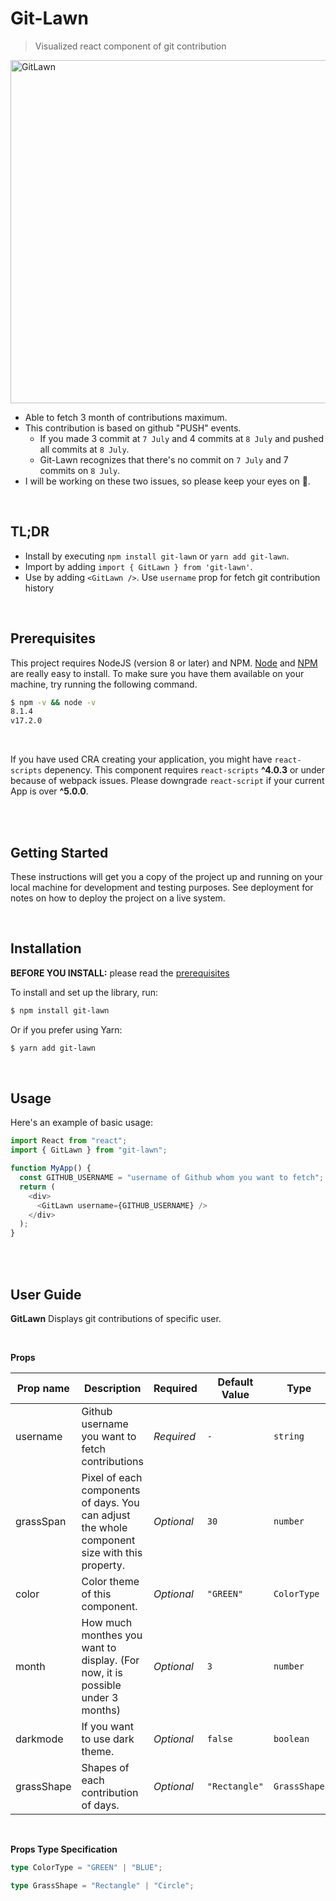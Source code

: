 # Git-Lawn

> Visualized react component of git contribution

<img width="549" alt="GitLawn" src="https://user-images.githubusercontent.com/77837101/166610890-d2ec8d45-3021-4092-8693-453718d442ba.png">

- Able to fetch 3 month of contributions maximum.
- This contribution is based on github "PUSH" events.
  - If you made 3 commit at `7 July` and 4 commits at `8 July` and pushed all commits at `8 July`.
  - Git-Lawn recognizes that there's no commit on `7 July` and 7 commits on `8 July`.
- I will be working on these two issues, so please keep your eyes on 👀.

<br>

## TL;DR

- Install by executing `npm install git-lawn` or `yarn add git-lawn`.
- Import by adding `import { GitLawn } from 'git-lawn'`.
- Use by adding `<GitLawn />`. Use `username` prop for fetch git contribution history

<br>

## Prerequisites

This project requires NodeJS (version 8 or later) and NPM.
[Node](http://nodejs.org/) and [NPM](https://npmjs.org/) are really easy to install.
To make sure you have them available on your machine,
try running the following command.

```sh
$ npm -v && node -v
8.1.4
v17.2.0
```

<br>

If you have used CRA creating your application, you might have `react-scripts` depenency.
This component requires `react-scripts` **^4.0.3** or under because of webpack issues.
Please downgrade `react-script` if your current App is over **^5.0.0**.

<br>
<br>

## Getting Started

These instructions will get you a copy of the project up and running on your local machine for development and testing purposes. See deployment for notes on how to deploy the project on a live system.

<br>

## Installation

**BEFORE YOU INSTALL:** please read the [prerequisites](#prerequisites)

To install and set up the library, run:

```sh
$ npm install git-lawn
```

Or if you prefer using Yarn:

```sh
$ yarn add git-lawn
```

<br>

## Usage

Here's an example of basic usage:

```typescript
import React from "react";
import { GitLawn } from "git-lawn";

function MyApp() {
  const GITHUB_USERNAME = "username of Github whom you want to fetch";
  return (
    <div>
      <GitLawn username={GITHUB_USERNAME} />
    </div>
  );
}
```

<br>
<br>

## User Guide

**GitLawn**
Displays git contributions of specific user.

<br>

**Props**

| Prop name  | Description                                                                                   | Required   | Default Value | Type         |
| ---------- | --------------------------------------------------------------------------------------------- | ---------- | ------------- | ------------ |
| username   | Github username you want to fetch contributions                                               | _Required_ | `-`           | `string`     |
| grassSpan  | Pixel of each components of days. You can adjust the whole component size with this property. | _Optional_ | `30`          | `number`     |
| color      | Color theme of this component.                                                                | _Optional_ | `"GREEN"`     | `ColorType`  |
| month      | How much monthes you want to display. (For now, it is possible under 3 months)                | _Optional_ | `3`           | `number`     |
| darkmode   | If you want to use dark theme.                                                                | _Optional_ | `false`       | `boolean`    |
| grassShape | Shapes of each contribution of days.                                                          | _Optional_ | `"Rectangle"` | `GrassShape` |

<br>

**Props Type Specification**

```typescript
type ColorType = "GREEN" | "BLUE";

type GrassShape = "Rectangle" | "Circle";
```
